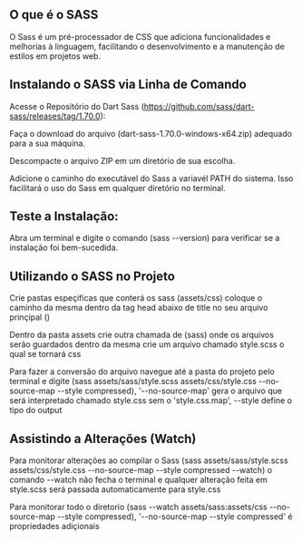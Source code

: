 ## O que é o SASS

O Sass é um pré-processador de CSS que adiciona funcionalidades e melhorias à linguagem, facilitando o desenvolvimento e a manutenção de estilos em projetos web.

## Instalando o SASS via Linha de Comando

Acesse o Repositório do Dart Sass (https://github.com/sass/dart-sass/releases/tag/1.70.0):

Faça o download do arquivo (dart-sass-1.70.0-windows-x64.zip) adequado para a sua máquina.

Descompacte o arquivo ZIP em um diretório de sua escolha.

Adicione o caminho do executável do Sass a variavél PATH do sistema. Isso facilitará o uso do Sass em qualquer diretório no terminal.

## Teste a Instalação:

Abra um terminal e digite o comando (sass --version) para verificar se a instalação foi bem-sucedida.

## Utilizando o SASS no Projeto

Crie pastas espeçificas que conterá os sass (assets/css) coloque o caminho da mesma dentro da tag head abaixo de title no seu arquivo prinçipal (<link rel = "stylesheet" type = "text/css" href = "assets/css/style.css">)

Dentro da pasta assets crie outra chamada de (sass) onde os arquivos serão guardados dentro da mesma crie um arquivo chamado style.scss o qual se tornará css

Para fazer a conversão do arquivo navegue até a pasta do projeto pelo terminal e digite (sass assets/sass/style.scss assets/css/style.css --no-source-map --style compressed), '--no-source-map' gera o arquivo que será interpretado chamado style.css sem o 'style.css.map', --style define o tipo do output

## Assistindo a Alterações (Watch)

Para monitorar alterações ao compilar o Sass (sass assets/sass/style.scss assets/css/style.css --no-source-map --style compressed --watch) o comando --watch não fecha o terminal e qualquer alteração feita em style.scss será passada automaticamente para style.css

Para monitorar todo o diretorio (sass --watch assets/sass:assets/css --no-source-map --style compressed), '--no-source-map --style compressed' é propriedades adiçionais
